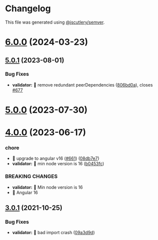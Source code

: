 # Changelog

This file was generated using [@jscutlery/semver](https://github.com/jscutlery/semver).

# [6.0.0](https://personal-github/jsverse/transloco/compare/transloco-validator-5.0.1...transloco-validator-6.0.0) (2024-03-23)



## [5.0.1](https://github.com/ngneat/transloco/compare/transloco-validator-5.0.0...transloco-validator-5.0.1) (2023-08-01)

### Bug Fixes

- **validator:** 🐛 remove redundant peerDependencies ([806bd0a](https://github.com/ngneat/transloco/commit/806bd0a4090132a2015911605592041d8af3aca1)), closes [#677](https://github.com/ngneat/transloco/issues/677)

# [5.0.0](https://github.com/ngneat/transloco/compare/transloco-validator-4.0.0...transloco-validator-5.0.0) (2023-07-30)

# [4.0.0](https://github.com/ngneat/transloco/compare/transloco-validator-3.0.1...transloco-validator-4.0.0) (2023-06-17)

### chore

- 🤖 upgrade to angular v16 ([#661](https://github.com/ngneat/transloco/issues/661)) ([08db7e7](https://github.com/ngneat/transloco/commit/08db7e7d1f64846fa0b07123dee8ff5bff20b4f0))
- **validator:** 🤖 min node version is 16 ([b0453fc](https://github.com/ngneat/transloco/commit/b0453fc1b3f8d1eadace1b781d459cfe537688ff))

### BREAKING CHANGES

- **validator:** 🧨 Min node version is 16
- 🧨 Angular 16

## [3.0.1](https://github.com/ngneat/transloco/compare/transloco-validator-3.0.0...transloco-validator-3.0.1) (2021-10-25)

### Bug Fixes

- **validator:** 🐛 bad import crash ([09a3d9d](https://github.com/ngneat/transloco/commit/09a3d9d4fc271e033770a6ac7d6622ec2cdb6896))
